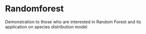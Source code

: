 # Randomforest
Demonstration to those who are interested in Random Forest and its application on species distribution model
